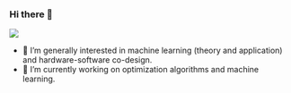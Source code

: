 <!-- <img src="https://visitor-badge.glitch.me/badge?page_id=https://github.com/NiuJ1ao/NiuJ1ao" alt="visitor badge"/>   -->

### Hi there 👋
![](https://github-readme-stats.vercel.app/api?username=NiuJ1ao&theme=github_dark&show_icons=true)

<!--
**NiuJ1ao/NiuJ1ao** is a ✨ _special_ ✨ repository because its `README.md` (this file) appears on your GitHub profile.

Here are some ideas to get you started:

- 🔭 I’m currently working on ...
- 🌱 I’m currently learning ...
- 👯 I’m looking to collaborate on ...
- 🤔 I’m looking for help with ...
- 💬 Ask me about ...
- 📫 How to reach me: ...
- 😄 Pronouns: ...
- ⚡ Fun fact: ...
-->
- 🌱 I’m generally interested in machine learning (theory and application) and hardware-software co-design.
- 🔭 I’m currently working on optimization algorithms and machine learning.
